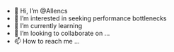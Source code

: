 - 👋 Hi, I’m @Allencs
- 👀 I’m interested in seeking performance bottlenecks
- 🌱 I’m currently learning 
- 💞️ I’m looking to collaborate on ...
- 📫 How to reach me ...

<!---
Allencs/Allencs is a ✨ special ✨ repository because its `README.md` (this file) appears on your GitHub profile.
You can click the Preview link to take a look at your changes.
--->

